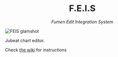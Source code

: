 <div align=center>
    
# F.E.I.S

*Fumen Edit Integration System*

</div>

![FEIS glamshot](https://i.imgur.com/Z4araqI.png)

Jubeat chart editor.

Check [the wiki](https://gitlab.com/Buggyroom/F.E.I.S./-/wikis/home) for instructions
